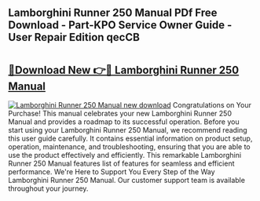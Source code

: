 ## Lamborghini Runner 250 Manual PDf Free Download - Part-KPO Service Owner Guide - User Repair Edition qecCB

# <h2><a href="http://bc49895.oget.top/?id=Lamborghini+Runner+250+Manual">🔗Download New 👉🔴 Lamborghini Runner 250 Manual</a></h2>

[![Lamborghini Runner 250 Manual new download](https://i.imgur.com/5g1atiW.png)](http://bc49895.oget.top/?id=Lamborghini+Runner+250+Manual)
Congratulations on Your Purchase! This manual celebrates your new Lamborghini Runner 250 Manual and provides a roadmap to its successful operation. Before you start using your Lamborghini Runner 250 Manual, we recommend reading this user guide carefully. It contains essential information on product setup, operation, maintenance, and troubleshooting, ensuring that you are able to use the product effectively and efficiently. This remarkable Lamborghini Runner 250 Manual features list of features for seamless and efficient performance. We're Here to Support You Every Step of the Way Lamborghini Runner 250 Manual. Our customer support team is available throughout your journey.
